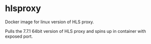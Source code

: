 # hlsproxy
Docker image for linux version of HLS proxy.

Pulls the 7.7.1 64bit version of HLS proxy and spins up in container with exposed port.
